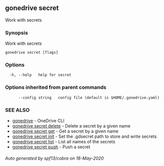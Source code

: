 ## gonedrive secret

Work with secrets

### Synopsis

Work with secrets

```
gonedrive secret [flags]
```

### Options

```
  -h, --help   help for secret
```

### Options inherited from parent commands

```
      --config string   config file (default is $HOME/.gonedrive.yaml)
```

### SEE ALSO

* [gonedrive](gonedrive.md)	 - OneDrive CLI
* [gonedrive secret delete](gonedrive_secret_delete.md)	 - Delete a secret by a given name
* [gonedrive secret get](gonedrive_secret_get.md)	 - Get a secret by a given name
* [gonedrive secret init](gonedrive_secret_init.md)	 - Set the .gdsecret path to store and write secrets
* [gonedrive secret list](gonedrive_secret_list.md)	 - List all names of the secrets
* [gonedrive secret push](gonedrive_secret_push.md)	 - Push a secret

###### Auto generated by spf13/cobra on 18-May-2020
